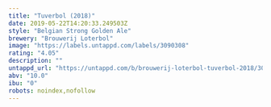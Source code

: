 ```yaml
---
title: "Tuverbol (2018)"
date: 2019-05-22T14:20:33.249503Z
style: "Belgian Strong Golden Ale"
brewery: "Brouwerij Loterbol"
image: "https://labels.untappd.com/labels/3090308"
rating: "4.05"
description: ""
untappd_url: "https://untappd.com/b/brouwerij-loterbol-tuverbol-2018/3090308"
abv: "10.0"
ibu: "0"
robots: noindex,nofollow
---
```

